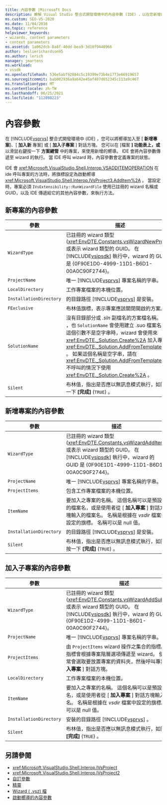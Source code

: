 ```yaml
---
title: 內容參數 |Microsoft Docs
description: 瞭解 Visual Studio 整合式開發環境中的內容參數 (IDE) ，以在您新增或執行 wizard 時定義專案的狀態。
ms.custom: SEO-VS-2020
ms.date: 11/04/2016
ms.topic: reference
helpviewer_keywords:
- wizards, context parameters
- context parameters
ms.assetid: 1a062dcb-8a8f-40dd-bea9-3d10f9448966
author: leslierichardson95
ms.author: lerich
manager: jmartens
ms.workload:
- vssdk
ms.openlocfilehash: 536e5abf92884c5c19399e73b4e1773e66919657
ms.sourcegitcommit: bab002936a9a642e45af407d652345c113a9c467
ms.translationtype: MT
ms.contentlocale: zh-TW
ms.lasthandoff: 06/25/2021
ms.locfileid: "112898223"
---
```

# <a name="context-parameters"></a>內容參數
在 [!INCLUDE[vsprvs](../../code-quality/includes/vsprvs_md.md)] 整合式開發環境中 (IDE) ，您可以將嚮導加入至 [ **新增專案**]、[ **加入新** 專案] 或 [ **加入子專案** ] 對話方塊。 您可以在 [檔案 **] 功能表上，或** 以滑鼠右鍵按一下 **方案總管** 中的專案，來使用新增的嚮導。 IDE 會將內容參數傳遞至 wizard 的執行。 當 IDE 呼叫 wizard 時，內容參數會定義專案的狀態。

 IDE 會 <xref:Microsoft.VisualStudio.Shell.Interop.VSADDITEMOPERATION> 在 ide 呼叫專案的方法時，將旗標設定為啟動嚮導 <xref:Microsoft.VisualStudio.Shell.Interop.IVsProject3.AddItem%2A> 。 當設定時，專案必須 `IVsExtensibility::RunWizardFile` 使用已註冊的 wizard 名稱或 GUID，以及 IDE 傳遞給它的其他內容參數，來執行方法。

## <a name="context-parameters-for-new-project"></a>新專案的內容參數

| 參數 | 描述 |
|-------------------------| - |
| `WizardType` | 已註冊的 wizard 類型 (<xref:EnvDTE.Constants.vsWizardNewProject>) 或表示 wizard 類型的 GUID。 在 [!INCLUDE[vsipsdk](../../extensibility/includes/vsipsdk_md.md)] 執行中，wizard 的 GUID 是 {0F90E1D0-4999-11D1-B6D1-00A0C90F2744}。 |
| `ProjectName` | 唯一 [!INCLUDE[vsprvs](../../code-quality/includes/vsprvs_md.md)] 專案名稱的字串。 |
| `LocalDirectory` | 工作專案檔案的本機位置。 |
| `InstallationDirectory` | 的目錄路徑 [!INCLUDE[vsprvs](../../code-quality/includes/vsprvs_md.md)] 是安裝。 |
| `FExclusive` | 布林值旗標，表示專案應該關閉開啟的方案。 |
| `SolutionName` | 沒有目錄部分或 *.sln* 副檔名的方案檔名稱。 此外 ，也 `SolutionName` 會使用建立 .suo 檔案名。 當這個引數不是空字串時，wizard 會使用來 <xref:EnvDTE._Solution.Create%2A> 加入專案 <xref:EnvDTE._Solution.AddFromTemplate%2A> 。 如果這個名稱是空字串，請在 <xref:EnvDTE._Solution.AddFromTemplate%2A> 不呼叫的情況下使用 <xref:EnvDTE._Solution.Create%2A> 。 |
| `Silent` | 布林值，指出是否應以無訊息模式執行，如同按一下 **[完成]** (`TRUE`) 。 |

## <a name="context-parameters-for-add-new-item"></a>新增專案的內容參數

| 參數 | 描述 |
|-------------------------| - |
| `WizardType` | 已註冊的 wizard 類型 (<xref:EnvDTE.Constants.vsWizardAddItem>) 或表示 wizard 類型的 GUID。 在 [!INCLUDE[vsipsdk](../../extensibility/includes/vsipsdk_md.md)] 執行中，wizard 的 GUID 是 {0F90E1D1-4999-11D1-B6D1-00A0C90F2744}。 |
| `ProjectName` | 唯一 [!INCLUDE[vsprvs](../../code-quality/includes/vsprvs_md.md)] 專案名稱的字串。 |
| `ProjectItems` | 包含工作專案檔案的本機位置。 |
| `ItemName` | 要加入之專案的名稱。 這個名稱可以是預設的檔案名，或是使用者從 [ **加入專案** ] 對話方塊輸入的檔案名。 名稱是根據在 *vsdir* 檔案中設定的旗標。 名稱可以是 null 值。 |
| `InstallationDirectory` | 的目錄路徑 [!INCLUDE[vsprvs](../../code-quality/includes/vsprvs_md.md)] 是安裝。 |
| `Silent` | 布林值，指出是否應以無訊息模式執行，如同按一下 **[完成]** (`TRUE`) 。 |

## <a name="context-parameters-for-add-sub-project"></a>加入子專案的內容參數

| 參數 | 描述 |
|-------------------------| - |
| `WizardType` | 已註冊的 wizard 類型 (<xref:EnvDTE.Constants.vsWizardAddSubProject>) 或表示 wizard 類型的 GUID。 在 [!INCLUDE[vsipsdk](../../extensibility/includes/vsipsdk_md.md)] 執行中，wizard 的 GUID 是 {0F90E1D2-4999-11D1-B6D1-00A0C90F2744}。 |
| `ProjectName` | 唯一 [!INCLUDE[vsprvs](../../code-quality/includes/vsprvs_md.md)] 專案名稱的字串。 |
| `ProjectItems` | 由 `ProjectItems` wizard 操作之集合的指標。 這個指標會根據專案階層選項傳遞至 wizard。 使用者通常會選取要放置專案的資料夾，然後呼叫專案的 [ **加入專案** ] 對話方塊。 |
| `LocalDirectory` | 工作專案檔案的本機位置。 |
| `ItemName` | 要加入之專案的名稱。 這個名稱可以是預設的檔案名，或是使用者從 [ **加入專案** ] 對話方塊輸入的檔案名。 名稱是根據在 *vsdir* 檔案中設定的旗標。 名稱可以是 null 值。 |
| `InstallationDirectory` | 安裝的目錄路徑 [!INCLUDE[vsprvs](../../code-quality/includes/vsprvs_md.md)] 。 |
| `Silent` | 布林值，指出是否應以無訊息模式執行，如同按一下 **[完成]** (`TRUE`) 。 |

## <a name="see-also"></a>另請參閱
- <xref:Microsoft.VisualStudio.Shell.Interop.IVsProject>
- <xref:Microsoft.VisualStudio.Shell.Interop.IVsProject2>
- [自訂參數](../../extensibility/internals/custom-parameters.md)
- [精靈](../../extensibility/internals/wizards.md)
- [Wizard ( .vsz) 檔](../../extensibility/internals/wizard-dot-vsz-file.md)
- [啟動嚮導的內容參數](/previous-versions/tz690efs(v=vs.140))